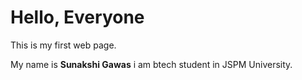 <!DOCTYPE html>
<html>
    <head>
        <title>My web page</title>
    </head>
    <body>
        <h1>Hello, Everyone</h1>
        <p>This is my first web page.</p>
        <p>My name is 
             <strong>Sunakshi Gawas</strong> i am btech student in JSPM University.
        </p>
    </body>
</html>
